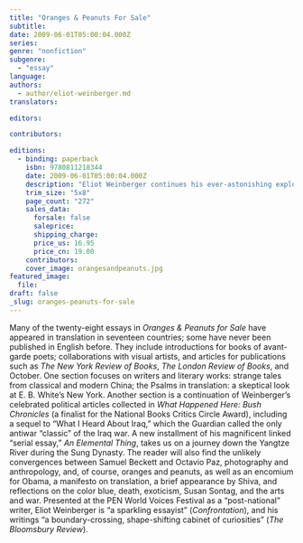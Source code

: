 ```yaml
---
title: "Oranges & Peanuts For Sale"
subtitle:
date: 2009-06-01T05:00:04.000Z
series:
genre: "nonfiction"
subgenre:
  - "essay"
language:
authors:
  - author/eliot-weinberger.md
translators:

editors:

contributors:

editions:
  - binding: paperback
    isbn: 9780811218344
    date: 2009-06-01T05:00:04.000Z
    description: "Eliot Weinberger continues his ever-astonishing exploration of the essay form, opening up its possibilities, and reinvigorating it with a passion and intellect unmatched in contemporary letters. "
    trim_size: "5x8"
    page_count: "272"
    sales_data:
      forsale: false
      saleprice:
      shipping_charge:
      price_us: 16.95
      price_cn: 19.00
    contributors:
    cover_image: orangesandpeanuts.jpg
featured_image:
  file:
draft: false
_slug: oranges-peanuts-for-sale
---
```


Many of the twenty-eight essays in _Oranges & Peanuts for Sale_ have appeared in translation in seventeen countries; some have never been published in English before. They include introductions for books of avant-garde poets; collaborations with visual artists, and articles for publications such as _The New York Review of Books_, _The London Review of Books_, and October. One section focuses on writers and literary works: strange tales from classical and modern China; the Psalms in translation: a skeptical look at E. B. White’s New York. Another section is a continuation of Weinberger’s celebrated political articles collected in _What Happened Here: Bush Chronicles_ (a finalist for the National Books Critics Circle Award), including a sequel to “What I Heard About Iraq,” which the Guardian called the only antiwar “classic” of the Iraq war. A new installment of his magnificent linked “serial essay,” _An Elemental Thing_, takes us on a journey down the Yangtze River during the Sung Dynasty. The reader will also find the unlikely convergences between Samuel Beckett and Octavio Paz, photography and anthropology, and, of course, oranges and peanuts, as well as an encomium for Obama, a manifesto on translation, a brief appearance by Shiva, and reflections on the color blue, death, exoticism, Susan Sontag, and the arts and war. Presented at the PEN World Voices Festival as a “post-national” writer, Eliot Weinberger is “a sparkling essayist” (_Confrontation_), and his writings “a boundary-crossing, shape-shifting cabinet of curiosities” (_The Bloomsbury Review_).

